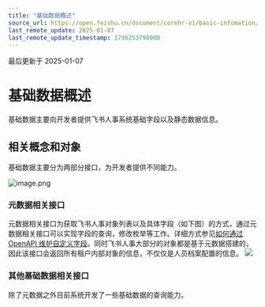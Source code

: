 ```yaml
---
title: "基础数据概述"
source_url: https://open.feishu.cn/document/corehr-v1/basic-infomation/overview
last_remote_update: 2025-01-07
last_remote_update_timestamp: 1736253798000
---
```

最后更新于 2025-01-07

# 基础数据概述

基础数据主要向开发者提供飞书人事系统基础字段以及静态数据信息。
## 相关概念和对象

基础数据主要分为两部分接口，为开发者提供不同能力。

![image.png](https://sf3-cn.feishucdn.com/obj/open-platform-opendoc/5785dfe9882401c0fd062d79553b582d_5IH3TKvr2g.png?height=528&lazyload=true&width=1896)

### 元数据相关接口

元数据相关接口为获取飞书人事对象列表以及具体字段（如下图）的方式，通过元数据相关接口可以实现字段的查询，修改枚举等工作。详细方式参见[如何通过 OpenAPI 维护自定义字段](https://open.feishu.cn/document/uAjLw4CM/ukTMukTMukTM/reference/corehr-v1/custom_field/how-to)。同时飞书人事大部分的对象都是基于元数据搭建的，因此该接口会返回所有租户内部对象的信息，不仅仅是人员档案配置的信息。
![](https://sf3-cn.feishucdn.com/obj/open-platform-opendoc/750dad59883c6e2c1ebcde9c4871d3c4_HnLUPEbdS0.png?height=2486&lazyload=true&width=3762)
### 其他基础数据相关接口

除了元数据之外目前系统开发了一些基础数据的查询能力。
